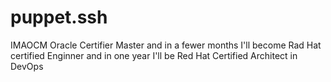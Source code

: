 # puppet.ssh
IMAOCM Oracle Certifier Master and in a fewer months I'll become Rad Hat certified Enginner and in one year I'll be Red Hat Certified Architect in DevOps
